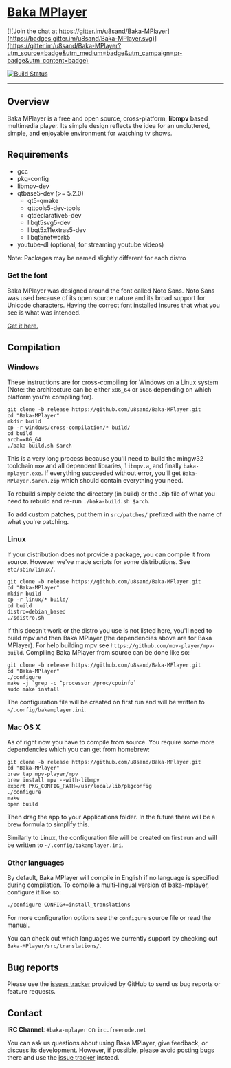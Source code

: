 # [Baka MPlayer](http://bakamplayer.u8sand.net)

[![Join the chat at https://gitter.im/u8sand/Baka-MPlayer](https://badges.gitter.im/u8sand/Baka-MPlayer.svg)](https://gitter.im/u8sand/Baka-MPlayer?utm_source=badge&utm_medium=badge&utm_campaign=pr-badge&utm_content=badge)

[![Build Status](https://travis-ci.org/u8sand/Baka-MPlayer.svg?branch=master)](https://travis-ci.org/u8sand/Baka-MPlayer)

--------------


## Overview

Baka MPlayer is a free and open source, cross-platform, **libmpv** based multimedia player.
Its simple design reflects the idea for an uncluttered, simple, and enjoyable environment for watching tv shows.


## Requirements

* gcc
* pkg-config
* libmpv-dev
* qtbase5-dev (>= 5.2.0)
  * qt5-qmake
  * qttools5-dev-tools
  * qtdeclarative5-dev
  * libqt5svg5-dev
  * libqt5x11extras5-dev
  * libqt5network5
* youtube-dl (optional, for streaming youtube videos)

Note: Packages may be named slightly different for each distro

### Get the font

Baka MPlayer was designed around the font called Noto Sans. Noto Sans was used because of its open source nature and its broad support for Unicode characters. Having the correct font installed insures that what you see is what was intended.

[Get it here.](https://www.google.com/get/noto/#sans-lgc)


## Compilation

### Windows

These instructions are for cross-compiling for Windows on a Linux system (Note: the architecture can be either `x86_64` or `i686` depending on which platform you're compiling for).
```
git clone -b release https://github.com/u8sand/Baka-MPlayer.git
cd "Baka-MPlayer"
mkdir build
cp -r windows/cross-compilation/* build/
cd build
arch=x86_64
./baka-build.sh $arch
```
This is a very long process because you'll need to build the mingw32 toolchain `mxe` and all dependent libraries, `libmpv.a`, and finally `baka-mplayer.exe`. If everything succeeded without error, you'll get `Baka-MPlayer.$arch.zip` which should contain everything you need.

To rebuild simply delete the directory (in build) or the .zip file of what you need to rebuild and re-run `./baka-build.sh $arch`.

To add custom patches, put them in `src/patches/` prefixed with the name of what you're patching.

### Linux

If your distribution does not provide a package, you can compile it from source.
However we've made scripts for some distributions. See `etc/sbin/linux/`.
```
git clone -b release https://github.com/u8sand/Baka-MPlayer.git
cd "Baka-MPlayer"
mkdir build
cp -r linux/* build/
cd build
distro=debian_based
./$distro.sh
```
If this doesn't work or the distro you use is not listed here, you'll need to build mpv and then Baka MPlayer (the dependencies above are for Baka MPlayer). For help building mpv see `https://github.com/mpv-player/mpv-build`. Compiling Baka MPlayer from source can be done like so:
```
git clone -b release https://github.com/u8sand/Baka-MPlayer.git
cd "Baka-MPlayer"
./configure
make -j `grep -c ^processor /proc/cpuinfo`
sudo make install
```
The configuration file will be created on first run and will be written to `~/.config/bakamplayer.ini`.

### Mac OS X

As of right now you have to compile from source.
You require some more dependencies which you can get from homebrew:
```
git clone -b release https://github.com/u8sand/Baka-MPlayer.git
cd "Baka-MPlayer"
brew tap mpv-player/mpv
brew install mpv --with-libmpv
export PKG_CONFIG_PATH=/usr/local/lib/pkgconfig
./configure
make
open build
```
Then drag the app to your Applications folder.
In the future there will be a brew formula to simplify this.

Similarly to Linux, the configuration file will be created on first run and will be written to `~/.config/bakamplayer.ini`.

### Other languages

By default, Baka MPlayer will compile in English if no language is specified during compilation. To compile a multi-lingual version of baka-mplayer, configure it like so:

    ./configure CONFIG+=install_translations

For more configuration options see the `configure` source file or read the manual.

You can check out which languages we currently support by checking out `Baka-MPlayer/src/translations/`.


## Bug reports

Please use the [issues tracker](https://github.com/u8sand/Baka-MPlayer/issues) provided by GitHub to send us bug reports or feature requests.


## Contact

**IRC Channel**: `#baka-mplayer` on `irc.freenode.net`

You can ask us questions about using Baka MPlayer, give feedback, or discuss its development.
However, if possible, please avoid posting bugs there and use the [issue tracker](https://github.com/u8sand/Baka-MPlayer/issues) instead.
